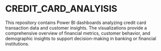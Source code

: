 # CREDIT_CARD_ANALYISIS
This repository contains Power BI dashboards analyzing credit card transaction data and customer insights. The visualizations provide a comprehensive overview of financial metrics, customer behavior, and demographic insights to support decision-making in banking or financial institutions.
